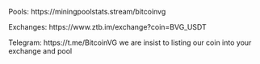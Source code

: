 <html>
  <body>
    
<p>Pools: https://miningpoolstats.stream/bitcoinvg</p>
<p>Exchanges: https://www.ztb.im/exchange?coin=BVG_USDT</p>
Telegram: https://t.me/BitcoinVG
we are insist to listing our coin into your exchange and pool 
</body>
</html>

